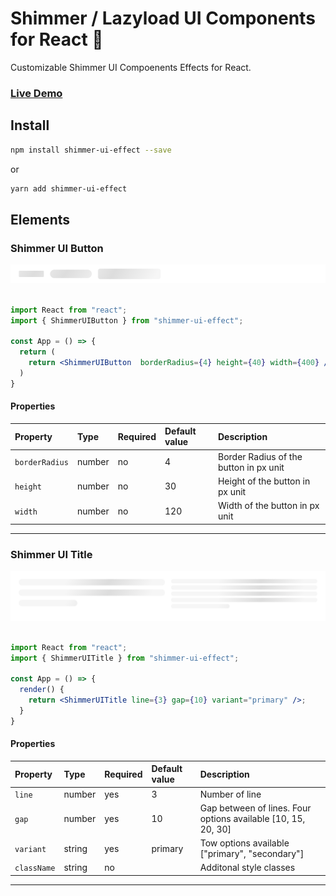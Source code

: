 # Shimmer / Lazyload UI Components for React 🚀

Customizable Shimmer UI Compoenents Effects for React.

### [**Live Demo**](https://hirenkvaghasiya.github.io/shimmer-ui-effect/)

## Install

```bash
npm install shimmer-ui-effect --save
```

or

```bash
yarn add shimmer-ui-effect
```

## Elements

### Shimmer UI Button

<kbd>
<img src="./extra-files/ShimmerUIButton.png" />
</kbd>
&nbsp;
&nbsp;

```jsx
import React from "react";
import { ShimmerUIButton } from "shimmer-ui-effect";

const App = () => {
  return (
    return <ShimmerUIButton  borderRadius={4} height={40} width={400} />;
  )
}
```

#### Properties

| Property | Type   | Required | Default value | Description                                |
| :------- | :----- | :------- | :------------ | :----------------------------------------- |
| `borderRadius`   | number | no      | 4            | Border Radius of the button in px unit |
| `height`   | number | no      | 30            | Height of the button in px unit |
| `width`   | number | no      | 120            | Width of the button in px unit |

---

### Shimmer UI Title

<kbd>
<img src="./extra-files/ShimmerUITitle.png" />
</kbd>
&nbsp;
&nbsp;

```jsx
import React from "react";
import { ShimmerUITitle } from "shimmer-ui-effect";

const App = () => {
  render() {
    return <ShimmerUITitle line={3} gap={10} variant="primary" />;
  }
}
```

#### Properties

| Property    | Type   | Required | Default value | Description                                                   |
| :---------- | :----- | :------- | :------------ | :------------------------------------------------------------ |
| `line`      | number | yes      | 3             | Number of line                                                |
| `gap`       | number | yes      | 10            | Gap between of lines. Four options available [10, 15, 20, 30] |
| `variant`   | string | yes      | primary       | Tow options available ["primary", "secondary"]                |
| `className` | string | no       |               | Additonal style classes                                       |

---
